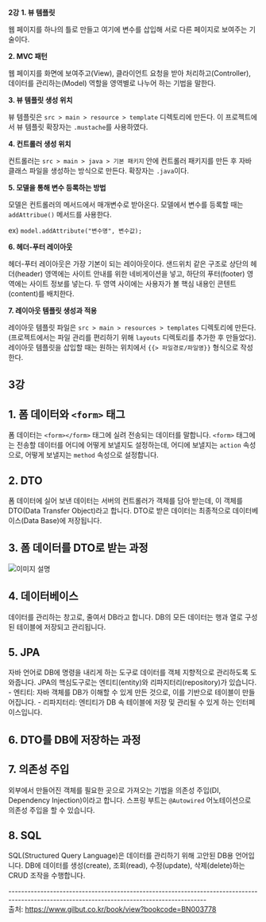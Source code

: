 <strong>2강</strong>
<strong>1. 뷰 템플릿</strong><br>
<p>웹 페이지를 하나의 틀로 만들고 여기에 변수를 삽입해 서로 다른 페이지로 보여주는 기술이다.</p>

<strong>2. MVC 패턴</strong><br>
<p>웹 페이지를 화면에 보여주고(View), 클라이언트 요청을 받아 처리하고(Controller), 데이터를 관리하는(Model) 역할을 영역별로 나누어 하는 기법을 말한다.</p>

<strong>3. 뷰 템플릿 생성 위치</strong><br>
<p>뷰 템플릿은 <code>src > main > resource > template</code> 디렉토리에 만든다. 이 프로젝트에서 뷰 템플릿 확장자는 <code>.mustache</code>를 사용하였다.</p>

<strong>4. 컨트롤러 생성 위치</strong><br>
<p>컨트롤러는 <code>src > main > java > 기본 패키지</code> 안에 컨트롤러 패키지를 만든 후 자바 클래스 파일을 생성하는 방식으로 만든다. 확장자는 <code>.java</code>이다.</p>

<strong>5. 모델을 통해 변수 등록하는 방법</strong><br>
<p>모델은 컨트롤러의 메서드에서 매개변수로 받아온다. 모델에서 변수를 등록할 때는 <code>addAttribue()</code> 메서드를 사용한다.</p>
<p>ex) <code>model.addAttribute("변수명", 변수값);</code></p>

<strong>6. 헤더-푸터 레이아웃</strong><br>
<p>헤더-푸터 레이아웃은 가장 기본이 되는 레이아웃이다. 샌드위치 같은 구조로 상단의 헤더(header) 영역에는 사이트 안내를 위한 네비게이션을 넣고, 하단의 푸터(footer) 영역에는 사이트 정보를 넣는다. 두 영역 사이에는 사용자가 볼 핵심 내용인 콘텐트(content)를 배치한다.</p>

<strong>7. 레이아웃 템플릿 생성과 적용</strong><br>
<p>레이아웃 템플릿 파일은 <code>src > main > resources > templates</code> 디렉토리에 만든다. (프로젝트에서는 파일 관리를 편리하기 위해 <code>layouts</code> 디렉토리를 추가한 후 만들었다).<br>
레이아웃 템플릿을 삽입할 때는 원하는 위치에서 <code>{{> 파일경로/파일명}}</code> 형식으로 작성한다.</p>


<h2>3강</h2>

<h2>1. 폼 데이터와 <code>&lt;form&gt;</code> 태그</h2>
<p>폼 데이터는 <code>&lt;form&gt;&lt;/form&gt;</code> 태그에 실려 전송되는 데이터를 말합니다. <code>&lt;form&gt;</code> 태그에는 전송할 데이터를 어디에 어떻게 보낼지도 설정하는데, 어디에 보낼지는 <code>action</code> 속성으로, 어떻게 보낼지는 <code>method</code> 속성으로 설정합니다.</p>

<h2>2. DTO</h2>
<p>폼 데이터에 실어 보낸 데이터는 서버의 컨트롤러가 객체를 담아 받는데, 이 객체를 DTO(Data Transfer Object)라고 합니다. DTO로 받은 데이터는 최종적으로 데이터베이스(Data Base)에 저장됩니다.</p>

<h2>3. 폼 데이터를 DTO로 받는 과정</h2>
<img src="https://github.com/whatisyourcode/StudyForSpring/assets/87058844/de864f71-69be-44ba-a16b-da335195c87a.png" alt="이미지 설명">

<h2>4. 데이터베이스</h2>
<p>데이터를 관리하는 창고로, 줄여서 DB라고 합니다. DB의 모든 데이터는 행과 열로 구성된 테이블에 저장되고 관리됩니다.</p>

<h2>5. JPA</h2>
<p>자바 언어로 DB에 명령을 내리게 하는 도구로 데이터를 객체 지향적으로 관리하도록 도와줍니다. JPA의 핵심도구로는 엔티티(entity)와 리파지터리(repository)가 있습니다.
- 엔티티: 자바 객체를 DB가 이해할 수 있게 만든 것으로, 이를 기반으로 테이블이 만들어집니다.
- 리파지터리: 엔티티가 DB 속 테이블에 저장 및 관리될 수 있게 하는 인터페이스입니다.</p>

<h2>6. DTO를 DB에 저장하는 과정</h2>

<h2>7. 의존성 주입</h2>
<p>외부에서 만들어진 객체를 필요한 곳으로 가져오는 기법을 의존성 주입(DI, Dependency Injection)이라고 합니다. 스프링 부트는 <code>@Autowired</code> 어노테이션으로 의존성 주입을 할 수 있습니다.</p>

<h2>8. SQL</h2>
<p>SQL(Structured Query Language)은 데이터를 관리하기 위해 고안된 DB용 언어입니다. DB에 데이터를 생성(create), 조회(read), 수정(update), 삭제(delete)하는 CRUD 조작을 수행합니다.</p>

--------------------------------------------------------------------------------------------------------------------------------------------<br>
출처: https://www.gilbut.co.kr/book/view?bookcode=BN003778
